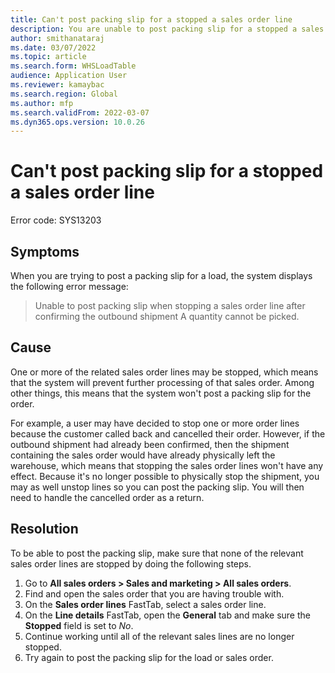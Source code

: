```yaml
---
title: Can't post packing slip for a stopped a sales order line
description: You are unable to post packing slip for a stopped a sales order line
author: smithanataraj
ms.date: 03/07/2022
ms.topic: article
ms.search.form: WHSLoadTable
audience: Application User
ms.reviewer: kamaybac
ms.search.region: Global
ms.author: mfp
ms.search.validFrom: 2022-03-07
ms.dyn365.ops.version: 10.0.26
---
```


# Can't post packing slip for a stopped a sales order line

Error code: SYS13203

## Symptoms

When you are trying to post a packing slip for a load, the system displays the following error message:

> Unable to post packing slip when stopping a sales order line after confirming the outbound shipment
> A quantity cannot be picked.

## Cause

One or more of the related sales order lines may be stopped, which means that the system will prevent further processing of that sales order. Among other things, this means that the system won't post a packing slip for the order.

For example, a user may have decided to stop one or more order lines because the customer called back and cancelled their order. However, if the outbound shipment had already been confirmed, then the shipment containing the sales order would have already physically left the warehouse, which means that stopping the sales order lines won't have any effect. Because it's no longer possible to physically stop the shipment, you may as well unstop lines so you can post the packing slip. You will then need to handle the cancelled order as a return.

## Resolution

To be able to post the packing slip, make sure that none of the relevant sales order lines are stopped by doing the following steps.

1. Go to **All sales orders \> Sales and marketing \> All sales orders**.
1. Find and open the sales order that you are having trouble with.
1. On the **Sales order lines** FastTab, select a sales order line.
1. On the **Line details** FastTab, open the **General** tab and make sure the **Stopped** field is set to *No*.
1. Continue working until all of the relevant sales lines are no longer stopped.
1. Try again to post the packing slip for the load or sales order.
